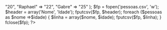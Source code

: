 <?php

    $pessoas = array(

    "Lorena" => "20",

    "Raphael" => "22",

    "Gabre" => "25"

);

$fp = fopen('pessoas.csv', 'w');

$header = array('Nome', 'Idade');
fputcsv($fp, $header);

foreach ($pessoas as $nome =>$idade) {
    $linha = array($nome, $idade);
    fputcsv($fp, $linha);

}
  
fclose($fp);

?>